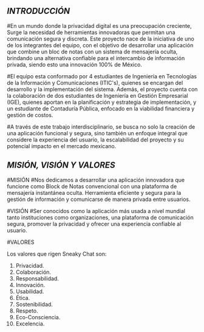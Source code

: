 ## *********INTRODUCCIÓN*********

#En un mundo donde la privacidad digital es una preocupación creciente, 
Surge la necesidad de herramientas innovadoras que permitan una comunicación segura 
y discreta. Este proyecto nace de la iniciativa de uno de los integrantes del equipo, 
con el objetivo de desarrollar una aplicación que combine un bloc de notas con un 
sistema de mensajería oculta, brindando una alternativa confiable para el intercambio 
de información privada, siendo esto una innovación 100% de México.

#El equipo esta conformado por 4 estudiantes de Ingeniería en Tecnologías de la Información y Comunicaciones (ITIC's), quienes se encargan del desarrollo y la implementación del sistema. Además, el proyecto cuenta con la colaboración de dos estudiantes de Ingeniería en Gestión Empresarial (IGE), quienes aportan en la planificación y estrategia de implementación, y un estudiante de Contaduría Pública, enfocado en la viabilidad financiera y gestión de costos.

#A través de este trabajo interdisciplinario, se busca no solo la creación de una aplicación funcional y segura, sino también un enfoque integral que considere la experiencia del usuario, la escalabilidad del proyecto y su potencial impacto en el mercado mexicano.


## *********MISIÓN, VISIÓN Y VALORES*********

#MISIÓN
#Nos dedicamos a desarrollar una aplicación innovadora que funcione como Block de Notas 
convencional con una plataforma de mensajería instantánea oculta. Herramienta eficiente y 
segura para la gestión de información y comunicarse de manera privada entre usuarios.

#VISIÓN
#Ser conocidos como la aplicación más usada a nivel mundial tanto instituciones como 
organizaciones, una plataforma de comunicación segura, promover la privacidad y ofrecer 
una experiencia confiable al usuario.

#VALORES

Los valores que rigen Sneaky Chat son:

1)	Privacidad.
2)	Colaboración. 
3)	Responsabilidad.
4)	Innovación.
5)	Usabilidad.
6)	Ética.
7)	Sostenibilidad.
8)	Respeto.
9)	Eco-Consciencia.
10)	Excelencia.




